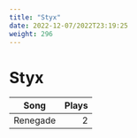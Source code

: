 ```yaml
---
title: "Styx"
date: 2022-12-07/2022T23:19:25
weight: 296
---
```


# Styx

 Song | Plays 
----- | -----:
Renegade | 2
